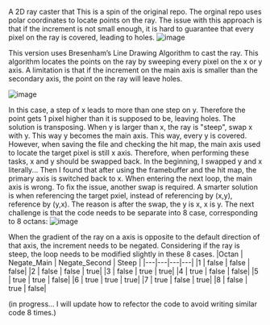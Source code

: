 A 2D ray caster that 
This is a spin of the original repo.
The orginal repo uses polar coordinates to locate points on the ray. The issue with this approach is that if the increment is not small enough, it is hard to guarantee that every pixel on the ray is covered, leading to holes.
![image](https://github.com/user-attachments/assets/ad466ac2-0e34-4dbe-ac56-4fa154ab90c4)

This version uses Bresenham’s Line Drawing Algorithm to cast the ray. This algorithm locates the points on the ray by sweeping every pixel on the x or y axis. 
A limitation is that if the increment on the main axis is smaller than the secondary axis, the point on the ray will leave holes.

![image](https://github.com/user-attachments/assets/c37a41e3-ae02-43d0-8887-b20c900ffa37)

In this case, a step of x leads to more than one step on y. Therefore the point gets 1 pixel higher than it is supposed to be, leaving holes. 
The solution is transposing. When y is larger than x, the ray is "steep", swap x with y. This way y becomes the main axis. This way, every y is covered. However, when saving the file and checking the hit map, the main axis used to locate the target pixel is still x axis. Therefore, when performing these tasks, x and y should be swapped back. 
In the beginning, I swapped y and x literally... Then I found that after using the framebuffer and the hit map, the primary axis is switched back to x. When entering the next loop, the main axis is wrong. To fix the issue, another swap is required. A smarter solution is when referencing the target pxiel, instead of referencing by (x,y), reference by (y,x). The reason is after the swap, the y is x, x is y. 
The next challenge is that the code needs to be separate into 8 case, corresponding to 8 octans:
![image](https://github.com/user-attachments/assets/04540181-d889-4851-9548-3222b37bb5e3)

When the gradient of the ray on a axis is opposite to the default direction of that axis, the increment needs to be negated. Considering if the ray is steep, the loop needs to be modified slightly in these 8 cases. 
|Octan | Negate_Main | Negate_Second | Steep |
|---|---|---|---|
|1 | false | false | false|
|2 | false | false | true|
|3 | false | true | true|
|4 | true | false | false|
|5 | true | true | false|
|6 | true | true | true|
|7 | true | false | true|
|8 | false | true | false|

(in progress... I will update how to refector the code to avoid writing similar code 8 times.)
